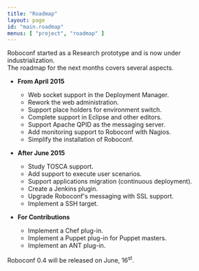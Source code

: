 ```yaml
---
title: "Roadmap"
layout: page
id: "main.roadmap"
menus: [ "project", "roadmap" ]
---
```


Roboconf started as a Research prototype and is now under industrialization.  
The roadmap for the next months covers several aspects.

<!-- 
	 &nbsp; <span class="glyphicon glyphicon-ok"></span>
-->

	
* **From April 2015**

	* Web socket support in the Deployment Manager.
	* Rework the web administration.
	* Support place holders for environment switch.
	* Complete support in Eclipse and other editors.
	* Support Apache QPID as the messaging server.
	* Add monitoring support to Roboconf with Nagios.
	* Simplify the installation of Roboconf.
		
* **After June 2015**

	* Study TOSCA support.
	* Add support to execute user scenarios.	
	* Support applications migration (continuous deployment).
	* Create a Jenkins plugin.
	* Upgrade Roboconf's messaging with SSL support.
	* Implement a SSH target.

* **For Contributions**

    * Implement a Chef plug-in.
    * Implement a Puppet plug-in for Puppet masters.
    * Implement an ANT plug-in.

Roboconf 0.4 will be released on June, 16<sup>st</sup>.
